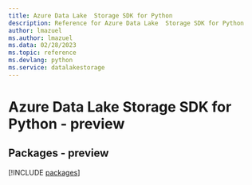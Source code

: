 ```yaml
---
title: Azure Data Lake  Storage SDK for Python
description: Reference for Azure Data Lake  Storage SDK for Python
author: lmazuel
ms.author: lmazuel
ms.data: 02/28/2023
ms.topic: reference
ms.devlang: python
ms.service: datalakestorage
---
```

# Azure Data Lake  Storage SDK for Python - preview
## Packages - preview
[!INCLUDE [packages](data-lake--storage-index.md)]